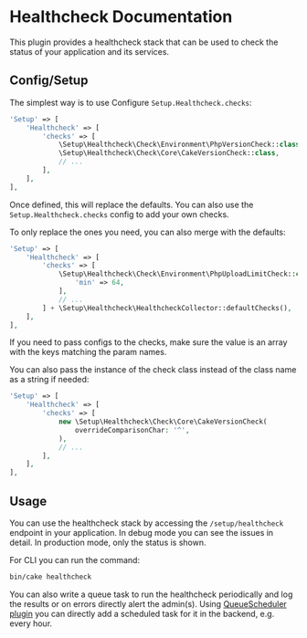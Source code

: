 # Healthcheck Documentation
This plugin provides a healthcheck stack that can be used to check the status
of your application and its services.

## Config/Setup
The simplest way is to use Configure `Setup.Healthcheck.checks`:
```php
'Setup' => [
    'Healthcheck' => [
        'checks' => [
            \Setup\Healthcheck\Check\Environment\PhpVersionCheck::class,
            \Setup\Healthcheck\Check\Core\CakeVersionCheck::class,
            // ...
        ],
    ],
],
```
Once defined, this will replace the defaults.
You can also use the `Setup.Healthcheck.checks` config to add your own checks.

To only replace the ones you need, you can also merge with the defaults:
```php
'Setup' => [
    'Healthcheck' => [
        'checks' => [
            \Setup\Healthcheck\Check\Environment\PhpUploadLimitCheck::class => [
                'min' => 64,
            ],
            // ...
        ] + \Setup\Healthcheck\HealthcheckCollector::defaultChecks(),
    ],
],
```
If you need to pass configs to the checks, make sure the value is an array with the keys matching the param names.

You can also pass the instance of the check class instead of the class name as a string if needed:
```php
'Setup' => [
    'Healthcheck' => [
        'checks' => [
            new \Setup\Healthcheck\Check\Core\CakeVersionCheck(
                overrideComparisonChar: '^',
            ),
            // ...
        ],
    ],
],
```


## Usage

You can use the healthcheck stack by accessing the `/setup/healthcheck` endpoint in your application.
In debug mode you can see the issues in detail. In production mode, only the status is shown.

For CLI you can run the command:
```bash
bin/cake healthcheck
```

You can also write a queue task to run the healthcheck periodically and log the results or
on errors directly alert the admin(s).
Using [QueueScheduler plugin](https://github.com/dereuromark/cakephp-queue-scheduler) you can directly
add a scheduled task for it in the backend, e.g. every hour.

